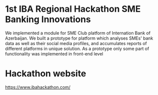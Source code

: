 # 1st IBA Regional Hackathon SME Banking Innovations
We implemented a module for SME Club platform of Internation Bank of Azerbaijan. We built a prototype for platform which analyses SMEs' bank data as well as their social media profiles, and accumulates reports of different platforms in unique solution. As a prototype only some part of functionality was implemented in front-end level

# Hackathon website
https://www.ibahackathon.com/
